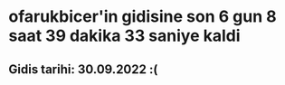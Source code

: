 # ofarukbicer'in gidisine son 6 gun 8 saat 39 dakika 33 saniye kaldi

## Gidis tarihi: 30.09.2022 :(
